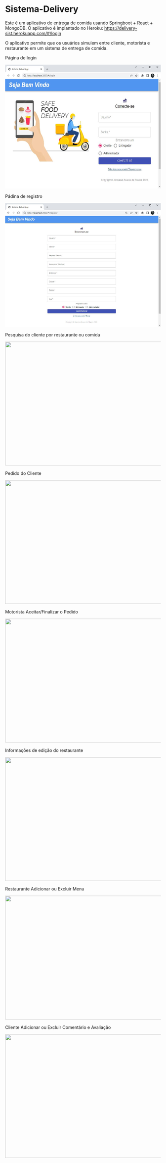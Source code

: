 # Sistema-Delivery
Este é um aplicativo de entrega de comida usando Springboot + React + MongoDB. O aplicativo é implantado no Heroku: https://delivery-sist.herokuapp.com/#/login

O aplicativo permite que os usuários simulem entre cliente, motorista e restaurante em um sistema de entrega de comida.

Página de login

<img width="600" height="400" src="prints_screen_windows/Tela_de_Login.JPG"/>

Pádina de registro

<img width="600" height="400" src="prints_screen_windows/Tela_de_Cadastro.JPG"/>

Pesquisa do cliente por restaurante ou comida

<img width="600" height="400" src="prints_screen_windows/?"/>

Pedido do Cliente

<img width="600" height="400" src="prints_screen_windows/?"/>

Motorista Aceitar/Finalizar o Pedido

<img width="600" height="400" src="prints_screen_windows/?"/>

Informações de edição do restaurante

<img width="600" height="400" src="prints_screen_windows/?"/>

Restaurante Adicionar ou Excluir Menu

<img width="600" height="400" src="prints_screen_windows/?"/>

Cliente Adicionar ou Excluir Comentário e Avaliação

<img width="600" height="400" src="prints_screen_windows/?"/>
